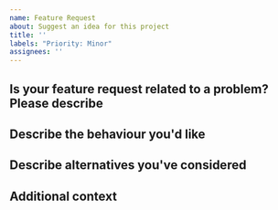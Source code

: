 ```yaml
---
name: Feature Request
about: Suggest an idea for this project
title: ''
labels: "Priority: Minor"
assignees: ''
---
```

<!-- IMPORTANT: Please assign the relevant PM, or ask in #product if you don't know who to assign. Also change the priority label if needed. -->

## Is your feature request related to a problem? Please describe
<!-- A clear and concise description of what the problem is. Examnple: I'm always frustrated when [...] because [...]  -->

## Describe the behaviour you'd like
<!-- A clear and concise description of what you want to happen. -->

## Describe alternatives you've considered
<!-- A clear and concise description of any alternative solutions or features you've considered. -->

## Additional context
<!-- Add any other context or screenshots about the feature request here. Please also link to the related public issue in the gitpod repo -->
